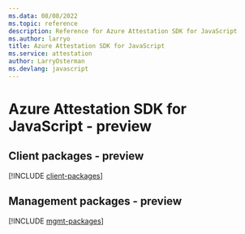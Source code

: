 ```yaml
---
ms.data: 08/08/2022
ms.topic: reference
description: Reference for Azure Attestation SDK for JavaScript
ms.author: larryo
title: Azure Attestation SDK for JavaScript
ms.service: attestation
author: LarryOsterman
ms.devlang: javascript
---
```

# Azure Attestation SDK for JavaScript - preview

## Client packages - preview
[!INCLUDE [client-packages](attestation-client-index.md)]
## Management packages - preview
[!INCLUDE [mgmt-packages](attestation-mgmt-index.md)]

